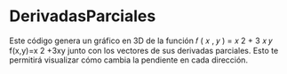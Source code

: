 # DerivadasParciales
Este código genera un gráfico en 3D de la función  𝑓 ( 𝑥 , 𝑦 ) = 𝑥 2 + 3 𝑥 𝑦 f(x,y)=x  2  +3xy junto con los vectores de sus derivadas parciales. Esto te permitirá visualizar cómo cambia la pendiente en cada dirección.
